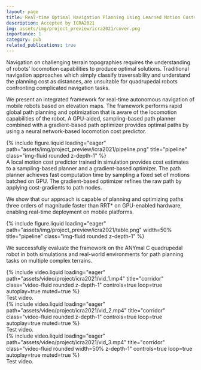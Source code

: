 ```yaml
---
layout: page
title: Real-time Optimal Navigation Planning Using Learned Motion Costs
description: Accepted by ICRA2021
img: assets/img/project_preview/icra2021/cover.png
importance: 1
category: pub
related_publications: true
---
```


Navigation on challenging terrain topographies requires the understanding of robots’ locomotion capabilities to produce optimal solutions.
Traditional navigation approaches which simply classify traversability and understand the planning cost as distances, are unsuitable for quadrupedal robots confronting complicated navigation tasks.

We present an integrated framework for real-time autonomous navigation of mobile robots based on elevation maps. 
The framework performs rapid global path planning and optimization that is aware of the locomotion capabilities of the robot. 
A GPU-aided, sampling-based path planner combined with a gradient-based path optimizer provides optimal paths by using a neural network-based locomotion cost predictor. 

<div class="row">
    <div class="col-sm mt-3 mt-md-0">
        {% include figure.liquid loading="eager" path="assets/img/project_preview/icra2021/pipeline.png" title="pipeline" class="img-fluid rounded z-depth-1" %}
    </div>
</div>
<div class="caption">
    A local motion cost predictor trained in simulation provides cost estimates to a sampling-based planner and a gradient-based optimizer. 
    The path planner achieves fast computation time by sampling a fixed set of motions batched on GPU. 
    The gradient-based optimizer refines the raw path by applying cost-gradients to path nodes.
</div>

We show that our approach is capable of planning and optimizing paths three orders of magnitude faster than RRT* on GPU-enabled hardware, enabling real-time deployment on mobile platforms.

<div class="row">
    <div class="col-sm mt-3 mt-md-0">
        {% include figure.liquid loading="eager" path="assets/img/project_preview/icra2021/table.png" width=50% title="pipeline" class="img-fluid rounded z-depth-1" %}
    </div>
</div>

We successfully evaluate the framework on the ANYmal C quadrupedal robot in both simulations and real-world environments for path planning tasks on multiple complex terrains.

<div class="row">
    <div class="col-sm mt-3 mt-md-0">
        {% include video.liquid loading="eager" path="assets/video/project/icra2021/vid_1.mp4" title="corridor" class="video-fluid rounded z-depth-1" controls=true loop=true autoplay=true muted=true %}
    </div>
</div>
<div class="caption">
    Test video.
</div>

<div class="row">
    <div class="col-sm mt-3 mt-md-0">
        {% include video.liquid loading="eager" path="assets/video/project/icra2021/vid_2.mp4" title="corridor" class="video-fluid rounded z-depth-1" controls=true loop=true autoplay=true muted=true %}
    </div>
</div>
<div class="caption">
    Test video.
</div>

<div class="row justify-content-sm-center">
    <div class="col-sm mt-3 mt-md-0">
        {% include video.liquid loading="eager" path="assets/video/project/icra2021/vid_3.mp4" title="corridor" class="video-fluid rounded width=50% z-depth-1" controls=true loop=true autoplay=true muted=true %}
    </div>
</div>
<div class="caption">
    Test video.
</div>
